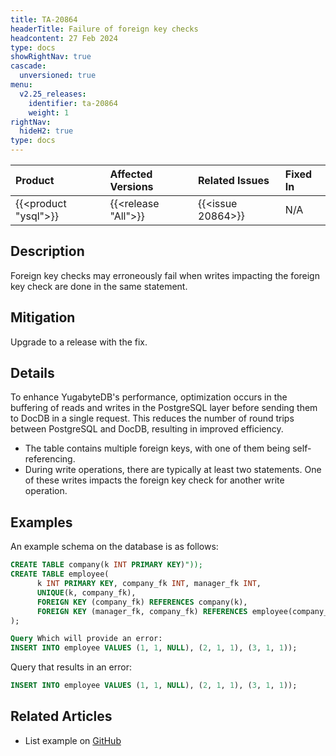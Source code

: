 ```yaml
---
title: TA-20864
headerTitle: Failure of foreign key checks
headcontent: 27 Feb 2024
type: docs
showRightNav: true
cascade:
  unversioned: true
menu:
  v2.25_releases:
    identifier: ta-20864
    weight: 1
rightNav:
  hideH2: true
type: docs
---
```


|          Product           |  Affected Versions  |  Related Issues   | Fixed In |
| :------------------------- | :------------------ | :---------------- | :------- |
| {{<product "ysql">}}       | {{<release "All">}} | {{<issue 20864>}} | N/A      |

## Description

Foreign key checks may erroneously fail when writes impacting the foreign key check are done in the same statement.

## Mitigation

Upgrade to a release with the fix.

## Details

To enhance YugabyteDB's performance, optimization occurs in the buffering of reads and writes in the PostgreSQL layer before sending them to DocDB in a single request. This reduces the number of round trips between PostgreSQL and DocDB, resulting in improved efficiency.

- The table contains multiple foreign keys, with one of them being self-referencing.
- During write operations, there are typically at least two statements. One of these writes impacts the foreign key check for another write operation.

## Examples

An example schema on the database is as follows:

```sql
CREATE TABLE company(k INT PRIMARY KEY)"));
CREATE TABLE employee(
      k INT PRIMARY KEY, company_fk INT, manager_fk INT,
      UNIQUE(k, company_fk),
      FOREIGN KEY (company_fk) REFERENCES company(k),
      FOREIGN KEY (manager_fk, company_fk) REFERENCES employee(company_fk, k)))
);

Query Which will provide an error:
INSERT INTO employee VALUES (1, 1, NULL), (2, 1, 1), (3, 1, 1));
```

Query that results in an error:

```sql
INSERT INTO employee VALUES (1, 1, NULL), (2, 1, 1), (3, 1, 1));
```

## Related Articles

- List example on [GitHub](https://github.com/yugabyte/yugabyte-db/issues/20864#issuecomment-1939055452)